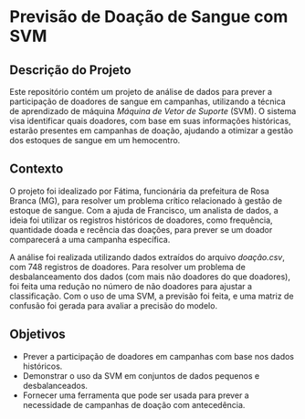 # Previsão de Doação de Sangue com SVM

## Descrição do Projeto

Este repositório contém um projeto de análise de dados para prever a participação de doadores de sangue em campanhas, utilizando a técnica de aprendizado de máquina *Máquina de Vetor de Suporte* (SVM). O sistema visa identificar quais doadores, com base em suas informações históricas, estarão presentes em campanhas de doação, ajudando a otimizar a gestão dos estoques de sangue em um hemocentro.

## Contexto

O projeto foi idealizado por Fátima, funcionária da prefeitura de Rosa Branca (MG), para resolver um problema crítico relacionado à gestão de estoque de sangue. Com a ajuda de Francisco, um analista de dados, a ideia foi utilizar os registros históricos de doadores, como frequência, quantidade doada e recência das doações, para prever se um doador comparecerá a uma campanha específica.

A análise foi realizada utilizando dados extraídos do arquivo *doação.csv*, com 748 registros de doadores. Para resolver um problema de desbalanceamento dos dados (com mais não doadores do que doadores), foi feita uma redução no número de não doadores para ajustar a classificação. Com o uso de uma SVM, a previsão foi feita, e uma matriz de confusão foi gerada para avaliar a precisão do modelo.

## Objetivos
- Prever a participação de doadores em campanhas com base nos dados históricos.
- Demonstrar o uso da SVM em conjuntos de dados pequenos e desbalanceados.
- Fornecer uma ferramenta que pode ser usada para prever a necessidade de campanhas de doação com antecedência.
